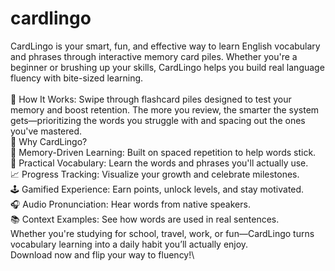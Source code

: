 # cardlingo

CardLingo is your smart, fun, and effective way to learn English vocabulary and phrases through interactive memory card piles. Whether you're a beginner or brushing up your skills, CardLingo helps you build real language fluency with bite-sized learning.\
\
🔹 How It Works:
Swipe through flashcard piles designed to test your memory and boost retention. The more you review, the smarter the system gets—prioritizing the words you struggle with and spacing out the ones you've mastered.
\
🔹 Why CardLingo?\
🧠 Memory-Driven Learning: Built on spaced repetition to help words stick.\
💬 Practical Vocabulary: Learn the words and phrases you'll actually use.\
📈 Progress Tracking: Visualize your growth and celebrate milestones.\
🕹️ Gamified Experience: Earn points, unlock levels, and stay motivated.\
🎧 Audio Pronunciation: Hear words from native speakers.\
📚 Context Examples: See how words are used in real sentences.\
Whether you're studying for school, travel, work, or fun—CardLingo turns vocabulary learning into a daily habit you’ll actually enjoy.\
Download now and flip your way to fluency!\
